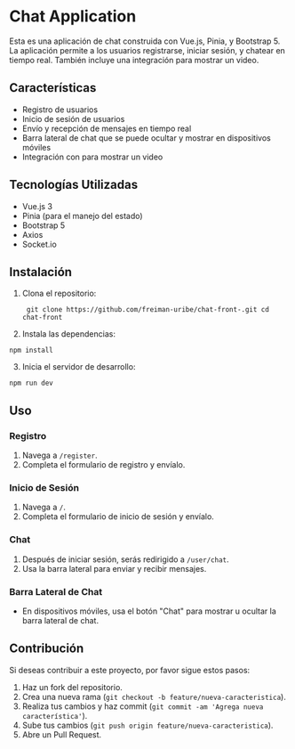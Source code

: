 # Chat Application

Esta es una aplicación de chat construida con Vue.js, Pinia, y Bootstrap 5. La aplicación permite a los usuarios registrarse, iniciar sesión, y chatear en tiempo real. También incluye una integración para mostrar un video.

## Características

- Registro de usuarios
- Inicio de sesión de usuarios
- Envío y recepción de mensajes en tiempo real
- Barra lateral de chat que se puede ocultar y mostrar en dispositivos móviles
- Integración con para mostrar un video

## Tecnologías Utilizadas

- Vue.js 3
- Pinia (para el manejo del estado)
- Bootstrap 5
- Axios
- Socket.io

## Instalación

1. Clona el repositorio:

   `
   git clone https://github.com/freiman-uribe/chat-front-.git
   cd chat-front`

2. Instala las dependencias:

`npm install`

3. Inicia el servidor de desarrollo:

`npm run dev`

## Uso

### Registro

1. Navega a `/register`.
2. Completa el formulario de registro y envíalo.

### Inicio de Sesión

1. Navega a `/`.
2. Completa el formulario de inicio de sesión y envíalo.

### Chat

1. Después de iniciar sesión, serás redirigido a `/user/chat`.
2. Usa la barra lateral para enviar y recibir mensajes.

### Barra Lateral de Chat

- En dispositivos móviles, usa el botón "Chat" para mostrar u ocultar la barra lateral de chat.

## Contribución

Si deseas contribuir a este proyecto, por favor sigue estos pasos:

1. Haz un fork del repositorio.
2. Crea una nueva rama (`git checkout -b feature/nueva-caracteristica`).
3. Realiza tus cambios y haz commit (`git commit -am 'Agrega nueva característica'`).
4. Sube tus cambios (`git push origin feature/nueva-caracteristica`).
5. Abre un Pull Request.
